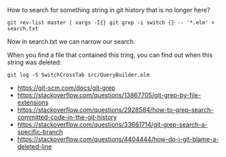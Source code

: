 How to search for something string in git history that is no longer here?

`git rev-list master | xargs -I{} git grep -i switch {} -- '*.elm' > search.txt`

Now in search.txt we can narrow our search.

When you find a file that contained this tring, you can find out when this string was deleted:

`git log -S SwitchCrossTab src/QueryBuilder.elm`

- https://git-scm.com/docs/git-grep
- https://stackoverflow.com/questions/13867705/git-grep-by-file-extensions
- https://stackoverflow.com/questions/2928584/how-to-grep-search-committed-code-in-the-git-history
- https://stackoverflow.com/questions/33661714/git-grep-search-a-specific-branch
- https://stackoverflow.com/questions/4404444/how-do-i-git-blame-a-deleted-line
